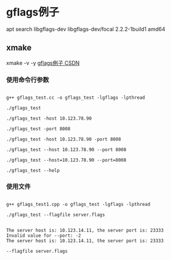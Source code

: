 # gflags例子
apt search libgflags-dev
libgflags-dev/focal 2.2.2-1build1 amd64

## xmake
xmake -v -y
[gflags例子 CSDN](https://blog.csdn.net/jcjc918/article/details/50876613)

### 使用命令行参数

```shell

g++ gflags_test.cc -o gflags_test -lgflags -lpthread

```

`./gflags_test`

`./gflags_test -host 10.123.78.90`

`./gflags_test -port 8008`

`./gflags_test -host 10.123.78.90 -port 8008`

`./gflags_test --host 10.123.78.90 --port 8008`

`./gflags_test --host=10.123.78.90 --port=8008`

`./gflags_test --help`


### 使用文件

```shell

g++ gflags_test1.cpp -o gflags_test -lgflags -lpthread

```

`./gflags_test --flagfile server.flags`

```shell

The server host is: 10.123.14.11, the server port is: 23333
Invalid value for --port: -2
The server host is: 10.123.14.11, the server port is: 23333

```

`--flagfile server.flags`
